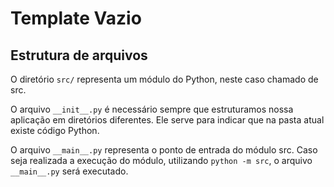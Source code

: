 # Template Vazio

## Estrutura de arquivos

O diretório `src/` representa um módulo do Python, neste caso chamado de src.

O arquivo `__init__.py` é necessário sempre que estruturamos nossa aplicação em diretórios diferentes. Ele serve para indicar que na pasta atual existe código Python.

O arquivo `__main__.py` representa o ponto de entrada do módulo src. Caso seja realizada a execução do módulo, utilizando `python -m src`, o arquivo `__main__.py` será executado.

